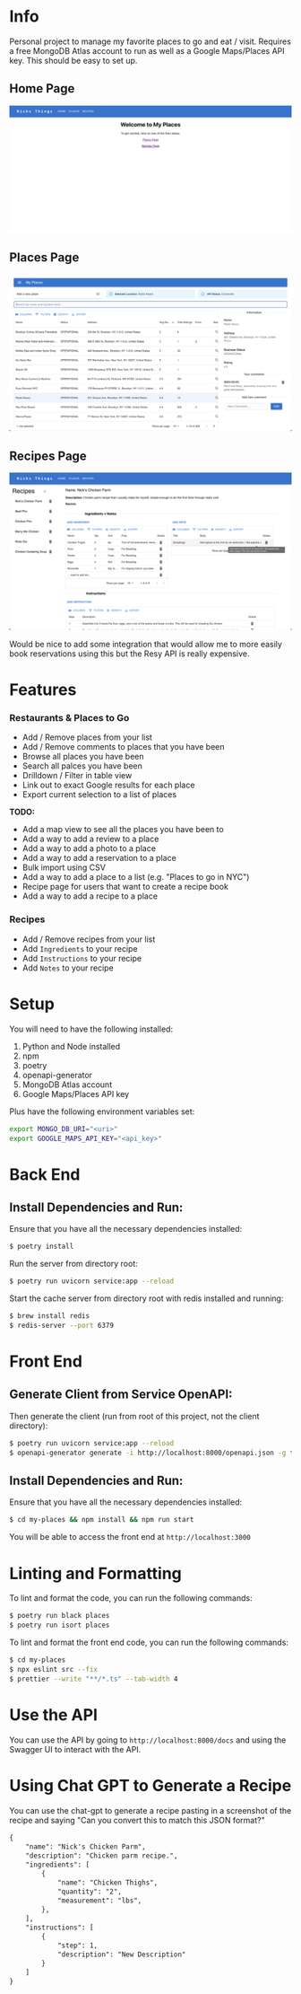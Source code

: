 # Info

Personal project to manage my favorite places to go and eat / visit. Requires a free MongoDB Atlas account to run
as well as a Google Maps/Places API key. This should be easy to set up. 

## Home Page
![data/home_page.png](data/home_page.png)

## Places Page
![data/places_page.png](data/places_page.png)

## Recipes Page
![data/recipes_page.png](data/recipes_page.png)


Would be nice to add some integration that would allow me to more easily book reservations using this but the Resy API is really expensive.

# Features

### Restaurants & Places to Go

- Add / Remove places from your list
- Add / Remove comments to places that you have been
- Browse all places you have been
- Search all palces you have been
- Drilldown / Filter in table view
- Link out to exact Google results for each place
- Export current selection to a list of places

**TODO:**
- Add a map view to see all the places you have been to
- Add a way to add a review to a place
- Add a way to add a photo to a place
- Add a way to add a reservation to a place
- Bulk import using CSV 
- Add a way to add a place to a list (e.g. "Places to go in NYC")
- Recipe page for users that want to create a recipe book
- Add a way to add a recipe to a place

### Recipes

- Add / Remove recipes from your list
- Add `Ingredients` to your recipe
- Add `Instructions` to your recipe
- Add `Notes` to your recipe

# Setup

You will need to have the following installed:
1. Python and Node installed 
3. npm
4. poetry
5. openapi-generator
6. MongoDB Atlas account
7. Google Maps/Places API key

Plus have the following environment variables set:
```bash
export MONGO_DB_URI="<uri>"
export GOOGLE_MAPS_API_KEY="<api_key>"
```

# Back End

## Install Dependencies and Run:

Ensure that you have all the necessary dependencies installed:
```bash
$ poetry install
```

Run the server from directory root:
```bash
$ poetry run uvicorn service:app --reload
```

Start the cache server from directory root with redis installed and running:
```bash
$ brew install redis
$ redis-server --port 6379
```

# Front End

## Generate Client from Service OpenAPI:

Then generate the client (run from root of this project, not the client directory):
```bash
$ poetry run uvicorn service:app --reload
$ openapi-generator generate -i http://localhost:8000/openapi.json -g typescript-fetch -o my-places/src/api
```

## Install Dependencies and Run:

Ensure that you have all the necessary dependencies installed:
```bash
$ cd my-places && npm install && npm run start
```

You will be able to access the front end at `http://localhost:3000`

# Linting and Formatting 

To lint and format the code, you can run the following commands:
```bash
$ poetry run black places
$ poetry run isort places
```

To lint and format the front end code, you can run the following commands:
```bash
$ cd my-places
$ npx eslint src --fix 
$ prettier --write "**/*.ts" --tab-width 4  
```


# Use the API

You can use the API by going to `http://localhost:8000/docs` and using the Swagger UI to interact with the API.

# Using Chat GPT to Generate a Recipe

You can use the chat-gpt to generate a recipe pasting in a screenshot of the recipe and saying "Can you convert this to match this JSON format?" 
```
{
    "name": "Nick's Chicken Parm",
    "description": "Chicken parm recipe.",
    "ingredients": [
        {
            "name": "Chicken Thighs",
            "quantity": "2",
            "measurement": "lbs",
        },
    ],
    "instructions": [
        {
            "step": 1,
            "description": "New Description"
        }
    ]
}
```